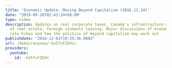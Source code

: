 ```yaml
---
title: 'Economic Update: Moving Beyond Capitalism (2016.11.24)'
date: "2019-09-26T02:43:24+08:00"
type: video
description: Updates on real corporate taxes, Canada's infrastructure maneuver, economics
  of real estate, foreign students leaving. Major discussions of economics of interest
  rate hikes and how the politics of beyond capitalism may work out.
publishdate: "2016-12-01T19:25:36.000Z"
url: /democracynow/-ko57vFZb9s/
providers:
  youtube:
    id: -ko57vFZb9s
---
```

